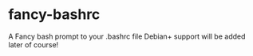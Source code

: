 # fancy-bashrc
A Fancy bash prompt to your .bashrc file
Debian+ support will be added later of course!
